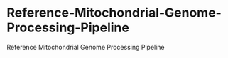 # Reference-Mitochondrial-Genome-Processing-Pipeline
Reference Mitochondrial Genome Processing Pipeline
